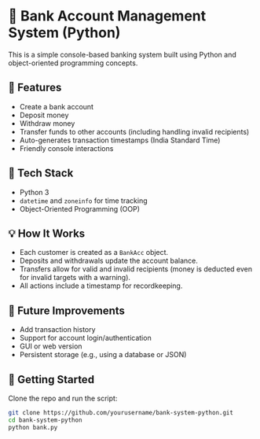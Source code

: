 # 🏦 Bank Account Management System (Python)

This is a simple console-based banking system built using Python and object-oriented programming concepts.

## 🔧 Features

- Create a bank account
- Deposit money
- Withdraw money
- Transfer funds to other accounts (including handling invalid recipients)
- Auto-generates transaction timestamps (India Standard Time)
- Friendly console interactions

## 🧠 Tech Stack

- Python 3
- `datetime` and `zoneinfo` for time tracking
- Object-Oriented Programming (OOP)

## 💡 How It Works

- Each customer is created as a `BankAcc` object.
- Deposits and withdrawals update the account balance.
- Transfers allow for valid and invalid recipients (money is deducted even for invalid targets with a warning).
- All actions include a timestamp for recordkeeping.

## 🚀 Future Improvements

- Add transaction history
- Support for account login/authentication
- GUI or web version
- Persistent storage (e.g., using a database or JSON)

## 📁 Getting Started

Clone the repo and run the script:

```bash
git clone https://github.com/yourusername/bank-system-python.git
cd bank-system-python
python bank.py
